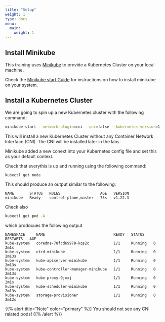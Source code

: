 ```yaml
---
title: "Setup"
weight: 1
type: docs
menu:
  main:
    weight: 1
---
```


## Install Minikube

This training uses [Minikube](https://minikube.sigs.k8s.io/docs/) to provide a Kubernetes Cluster on your local machine.

Check the [Minikube start Guide](https://minikube.sigs.k8s.io/docs/start/) for instructions on how to install minikube on your system.


## Install a Kubernetes Cluster

We are going to spin up a new Kubernetes cluster with the following command:

```bash
minikube start --network-plugin=cni --cni=false --kubernetes-version=1.21.6
```

This will install a new Kubernetes Cluster without any Container Network Interface (CNI). The CNI will be installed later in the labs.

Minikube added a new conext into your Kubernetes config file and set this as your default context.

Check that everythis is up and running using the following command:

```bash
kubectl get node           
```

This should produce an output similar to the following:

```
NAME       STATUS   ROLES                  AGE   VERSION
minikube   Ready    control-plane,master   75s   v1.22.3
```

Check also

```bash
kubectl get pod -A
```

which prodocues the following output

```
NAMESPACE     NAME                               READY   STATUS    RESTARTS   AGE
kube-system   coredns-78fcd69978-kqs2c           1/1     Running   0          2m1s
kube-system   etcd-minikube                      1/1     Running   0          2m13s
kube-system   kube-apiserver-minikube            1/1     Running   0          2m13s
kube-system   kube-controller-manager-minikube   1/1     Running   0          2m13s
kube-system   kube-proxy-9jxxj                   1/1     Running   0          2m1s
kube-system   kube-scheduler-minikube            1/1     Running   0          2m13s
kube-system   storage-provisioner                1/1     Running   0          2m12s
```


{{% alert title="Note" color="primary" %}}
You should not see any CNI related pods!
{{% /alert %}}
